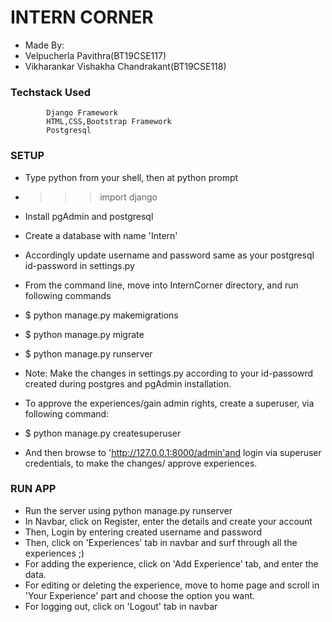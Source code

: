 # INTERN CORNER
* Made By:   
* Velpucherla Pavithra(BT19CSE117)
* Vikharankar Vishakha Chandrakant(BT19CSE118)

###  Techstack Used
            Django Framework
            HTML,CSS,Bootstrap Framework
            Postgresql

###  SETUP
* Type python from your shell, then at python prompt
* >>> import django
* Install pgAdmin and postgresql 
* Create a database with name 'Intern'
* Accordingly update username and password same as your postgresql id-password in settings.py
* From the command line, move into InternCorner directory, and run following commands
* $ python manage.py makemigrations
* $ python manage.py migrate
* $ python manage.py runserver

* Note: Make the changes in settings.py according to your id-passowrd created during postgres and pgAdmin installation. 
* To approve the experiences/gain admin rights, create a superuser, via following command:
* $ python manage.py createsuperuser
* And then browse to 'http://127.0.0.1:8000/admin'and login via superuser credentials, to make the changes/ approve experiences.

### RUN APP
* Run the server using            python manage.py runserver
* In Navbar, click on Register, enter the details and create your account
* Then, Login by entering created username and password
* Then, click on 'Experiences' tab in navbar and surf through all the experiences ;)
* For adding the experience, click on 'Add Experience' tab, and enter the data.
* For editing or deleting the experience, move to home page and scroll in 'Your Experience' part and choose the option you want.
* For logging out, click on 'Logout' tab in navbar